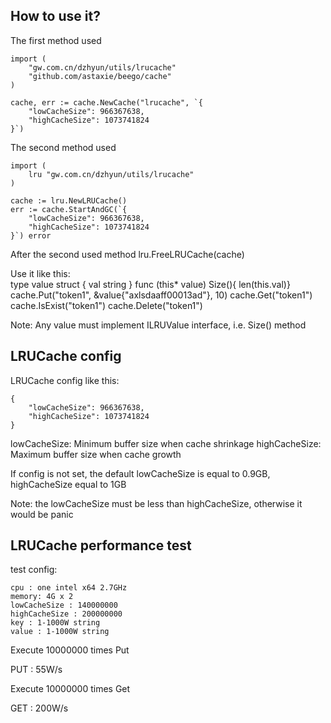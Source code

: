 ## How to use it?
The first method used

	import (
		"gw.com.cn/dzhyun/utils/lrucache"
		"github.com/astaxie/beego/cache"
	)

	cache, err := cache.NewCache("lrucache", `{
		"lowCacheSize": 966367638,
		"highCacheSize": 1073741824
	}`)		

The second method used 

	import (
		lru "gw.com.cn/dzhyun/utils/lrucache"
	)

	cache := lru.NewLRUCache()
	err := cache.StartAndGC(`{
		"lowCacheSize": 966367638,
		"highCacheSize": 1073741824
	}`) error
	
After the second used method
	lru.FreeLRUCache(cache)

Use it like this:	
	type value struct {
		val string
	}
	func (this* value) Size(){ len(this.val)}
	cache.Put("token1", &value{"axlsdaaff00013ad"}, 10)
	cache.Get("token1")
	cache.IsExist("token1")
	cache.Delete("token1")
	
Note: Any value must implement ILRUValue interface, i.e. Size() method

## LRUCache config

LRUCache config like this:

	{
		"lowCacheSize": 966367638,
		"highCacheSize": 1073741824
	}

lowCacheSize: Minimum buffer size when cache shrinkage
highCacheSize: Maximum buffer size when cache growth

If config is not set, the default lowCacheSize is equal to 0.9GB, 
highCacheSize equal to 1GB

Note: the lowCacheSize must be less than highCacheSize, otherwise it would be panic

## LRUCache performance test

test config:

	cpu : one intel x64 2.7GHz
	memory: 4G x 2
	lowCacheSize : 140000000
	highCacheSize : 200000000
	key : 1-1000W string
	value : 1-1000W string
	
Execute 10000000 times Put

PUT : 55W/s

Execute 10000000 times Get

GET : 200W/s